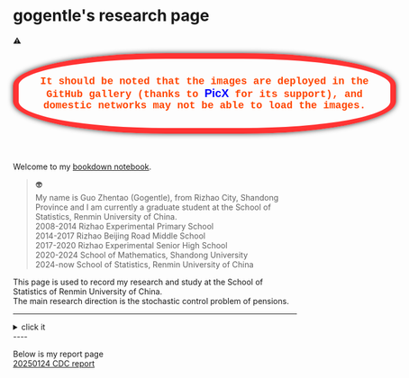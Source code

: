 # gogentle's research page

⚠️  
<div style="width: 600px; padding: 30px; border: 10px solid rgba(255, 0, 0, 0.8); border-radius: 40%; box-shadow: 0 0 10px rgba(0, 0, 0, 0.8); background-color: rgba(255, 255, 255, 0.1); display: flex; align-items: center; justify-content: center; margin-bottom: 50px;">
    <strong style="color: orangered; text-align: center; font-size: 18px; font-family: 'Courier New', Courier, monospace;">
        It should be noted that the images are deployed in the GitHub gallery (thanks to 
        <span style="color: blue; font-family: Arial, sans-serif; font-size: 20px;">PicX</span> for its support), 
        and domestic networks may not be able to load the images.
    </strong>
</div>

Welcome to my [bookdown notebook](https://go9entle.github.io/mybookdown).  

>👽       
>My name is Guo Zhentao (Gogentle), from Rizhao City, Shandong Province and I am currently a graduate student at the School of Statistics, Renmin University of China.  
>2008-2014 Rizhao Experimental Primary School    
>2014-2017 Rizhao Beijing Road Middle School     
>2017-2020 Rizhao Experimental Senior High School  
>2020-2024 School of Mathematics, Shandong University  
>2024-now  School of Statistics, Renmin University of China  

This page is used to record my research and study at the School of Statistics of Renmin University of China.  
The main research direction is the stochastic control problem of pensions.  

----
<details>
  <summary>click it</summary>
But there is nothing left here.
</details>
----

Below is my report page  
[20250124 CDC report](/CDC.html)







